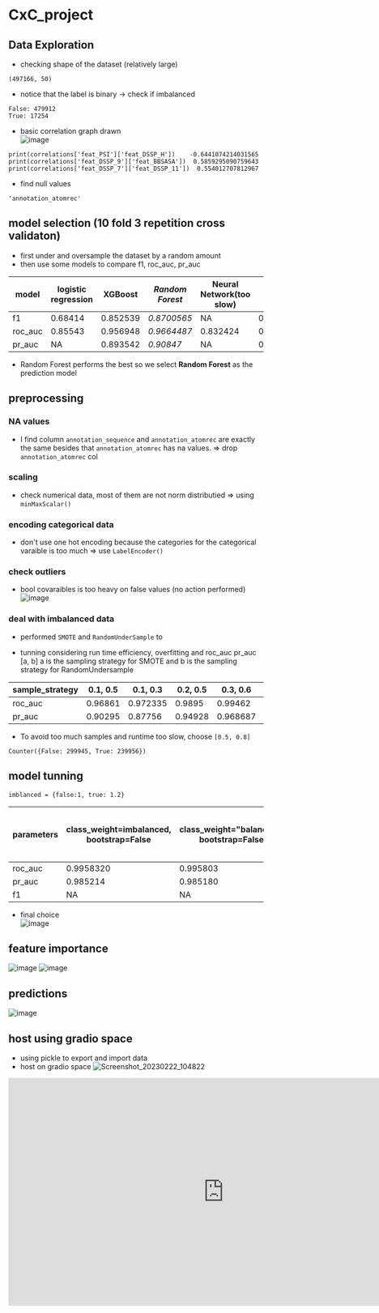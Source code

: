 # CxC_project
## Data Exploration
- checking shape of the dataset (relatively large)
```{python}
(497166, 50)
```
- notice that the label is binary -> check if imbalanced
```{python}
False: 479912
True: 17254
```
- basic correlation graph drawn  
![image](https://user-images.githubusercontent.com/77596290/220818828-9311f9d1-19d0-405f-9d1d-2ea7bf29fefd.png)
```{python}
print(correlations['feat_PSI']['feat_DSSP_H'])    -0.6441074214031565
print(correlations['feat_DSSP_9']['feat_BBSASA'])  0.5859295090759643
print(correlations['feat_DSSP_7']['feat_DSSP_11'])  0.554012707812967
```
- find null values
```{python}
'annotation_atomrec'
```

## model selection (10 fold 3 repetition cross validaton)
- first under and oversample the dataset by a random amount
- then use some models to compare f1, roc_auc, pr_auc  

| model | logistic regression | XGBoost | *Random Forest* |  Neural Network(too slow) | LightGBM | Voting Classifier |
| -------- | ------- | ------- | ------- | ------- |  ------- |  ------- | 
| f1 | 0.68414 | 0.852539 | _0.8700565_ | NA |  0.772295  |0.860123 |
| roc_auc | 0.85543 |0.956948 | _0.9664487_ | 0.832424 | 0.92824222 |0.9581390 |
| pr_auc | NA | 0.893542 | _0.90847_ | NA | 0.834910 |0.90321|
- Random Forest performs the best so we select **Random Forest**  as the prediction model

## preprocessing
### NA values
- I find column
```annotation_sequence``` and ```annotation_atomrec``` are exactly the same besides that ```annotation_atomrec``` has na values. => drop ```annotation_atomrec``` col

### scaling
- check numerical data, most of them are not norm distributied => using ```minMaxScalar()```

### encoding categorical data
- don't use one hot encoding because the categories for the categorical varaible is too much => use ```LabelEncoder()```

### check outliers
- bool covaraibles is too heavy on false values (no action performed)  
![image](https://user-images.githubusercontent.com/77596290/220824135-8f3f5d66-4cab-4716-a1a7-ea56642d134a.png)

### deal with imbalanced data
- performed ```SMOTE``` and ```RandomUnderSample``` to

- tunning considering run time efficiency, overfitting and roc_auc pr_auc
[a, b] a is the sampling strategy for SMOTE and b is the sampling strategy for RandomUndersample  

| sample_strategy | 0.1, 0.5 | 0.1, 0.3 | 0.2, 0.5 |  0.3, 0.6 | 0.5, 0.8 | 0.6, 0.9 | 0.8, 0.9 |
| -------- | ------- | ------- | ------- | ------- |  ------- |  ------- |  ------- | 
| roc_auc | 0.96861 | 0.972335 | 0.9895 | 0.99462 | 0.9975907|0.998134| 0.99893|
| pr_auc | 0.90295| 0.87756 | 0.94928 | 0.968687 | 0.9830687 | 0.98615| 0.9900327|
- To avoid too much samples and runtime too slow, choose ```[0.5, 0.8]```
```
Counter({False: 299945, True: 239956})
```

## model tunning
```{python}
imblanced = {false:1, true: 1.2}
```
| parameters | class_weight=imbalanced, bootstrap=False | class_weight="balanced", bootstrap=False | class_weight=imblanced, bootstrap=False, max_features="log2" |  class_weight=imbalanced, bootstrap=False, n_estimators=50 | class_weight=imbalanced, bootstrap=False, n_estimators=80, max_features="log2" | class_weight=imblanced, bootstrap=False, min_samples_split=4, max_features="log2" | class_weight=imblanced, bootstrap=False, min_samples_split=3, max_features="log2"| class_weight=imblanced, bootstrap=False, min_samples_split=3, max_features="log2", max_depth=20 | class_weight=imblanced, bootstrap=False, min_samples_split=3, max_features="log2", min_samples_leaf=5|
| -------- | ------- | ------- | ------- | ------- |  ------- |  ------- |  ------- |------- |------- |
| roc_auc | 0.9958320 | 0.995803 | 0.995837| 0.995396|  0.99573  |0.99576 |0.995837|0.99258643|0.995076|
| pr_auc | 0.985214 |0.985180 | 0.985201 | 0.98509 | 0.985180 |0.98520 |0.98531 |0.9768451 |0.984155|
| f1 | NA | NA | NA | NA | NA |NA| NA|0.965574|0.97235|
- final choice   
![image](https://user-images.githubusercontent.com/77596290/220822512-6a495b78-8a4f-4761-8e1f-bf2846140cda.png)

## feature importance
![image](https://user-images.githubusercontent.com/77596290/220822578-82f3919b-22b4-4b36-a81f-20117098fa09.png)
![image](https://user-images.githubusercontent.com/77596290/220822601-a2572de2-9ab5-4441-96ac-91009312c549.png)

## predictions
![image](https://user-images.githubusercontent.com/77596290/220822636-13904423-2136-40b3-a6d0-d5b6c1d0ddef.png)

## host using gradio space
- using pickle to export and import data
- host on gradio space
![Screenshot_20230222_104822](https://user-images.githubusercontent.com/77596290/220822740-9b7bd91c-5fb6-4d84-bf3e-c17a48d988b6.png)



<iframe
	src="https://aesir777-cxc-project.hf.space"
	frameborder="0"
	width="850"
	height="450"
></iframe>


